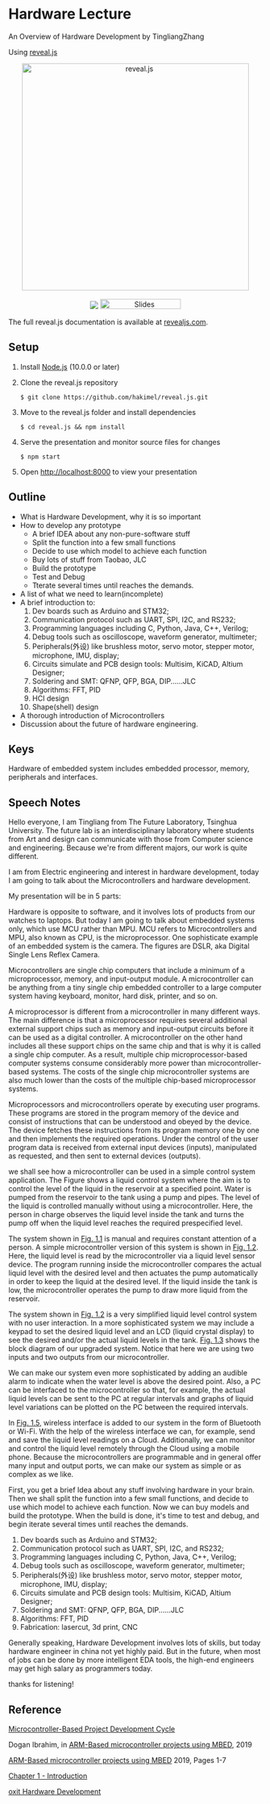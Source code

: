 # Hardware Lecture
An Overview of Hardware Development by TingliangZhang

Using [reveal.js](https://github.com/hakimel/reveal.js)

<p align="center">
  <a href="https://revealjs.com">
  <img src="https://hakim-static.s3.amazonaws.com/reveal-js/logo/v1/reveal-black-text.svg" alt="reveal.js" width="450">
  </a>
  <br><br>
  <a href="https://github.com/hakimel/reveal.js/actions"><img src="https://github.com/hakimel/reveal.js/workflows/tests/badge.svg"></a>
  <a href="https://slides.com/"><img src="https://s3.amazonaws.com/static.slid.es/images/slides-github-banner-320x40.png?1" alt="Slides" width="160" height="20"></a>
</p>

The full reveal.js documentation is available at [revealjs.com](https://revealjs.com/).



## Setup

1. Install [Node.js](https://nodejs.org/) (10.0.0 or later)

2. Clone the reveal.js repository

   ```shell
   $ git clone https://github.com/hakimel/reveal.js.git
   ```

3. Move to the reveal.js folder and install dependencies

   ```shell
   $ cd reveal.js && npm install
   ```

4. Serve the presentation and monitor source files for changes

   ```shell
   $ npm start
   ```

5. Open [http://localhost:8000](http://localhost:8000/) to view your presentation

## Outline

- What is Hardware Development, why it is so important
- How to develop any prototype
  - A brief IDEA about any non-pure-software stuff
  - Split the function into a few small functions
  - Decide to use which model to achieve each function
  - Buy lots of stuff from Taobao, JLC
  - Build the prototype
  - Test and Debug
  - Tterate several times until reaches the demands.
- A list of what we need to learn(incomplete)
- A brief introduction to: 
  1. Dev boards such as Arduino and STM32; 
  2. Communication protocol such as UART, SPI, I2C, and RS232; 
  3. Programming languages including C, Python, Java, C++, Verilog; 
  4. Debug tools such as oscilloscope, waveform generator, multimeter; 
  5. Peripherals(外设) like brushless motor, servo motor, stepper motor, microphone, IMU, display; 
  6. Circuits simulate and PCB design tools: Multisim, KiCAD, Altium Designer; 
  7. Soldering and SMT: QFNP, QFP, BGA, DIP......JLC
  8. Algorithms: FFT, PID
  9. HCI design
  10. Shape(shell) design
- A thorough introduction of Microcontrollers
- Discussion about the future of hardware engineering.



## Keys

Hardware of embedded system includes embedded processor, memory, peripherals and interfaces.



## Speech Notes

Hello everyone, I am Tingliang from The Future Laboratory, Tsinghua University. The future lab is an interdisciplinary laboratory where students from Art and design can communicate with those from Computer science and engineering. Because we're from different majors, our work is quite different. 

I am from Electric engineering and interest in hardware development, today I am going to talk about the Microcontrollers and hardware development.



My presentation will be in 5 parts:



Hardware is opposite to software, and it involves lots of products from our watches to laptops. But today I am going to talk about embedded systems only, which use MCU rather than MPU. MCU refers to Microcontrollers and MPU, also known as CPU, is the microprocessor. One sophisticate example of an embedded system is the camera. The figures are DSLR, aka Digital Single Lens Reflex Camera.



Microcontrollers are single chip computers that include a minimum of a microprocessor, memory, and input-output module. A microcontroller can be anything from a tiny single chip embedded controller to a large computer system having keyboard, monitor, hard disk, printer, and so on.



A microprocessor is different from a microcontroller in many different ways. The main difference is that a microprocessor requires several additional external support chips such as memory and input-output circuits before it can be used as a digital controller. A microcontroller on the other hand includes all these support chips on the same chip and that is why it is called a single chip computer. As a result, multiple chip microprocessor-based computer systems consume considerably more power than microcontroller-based systems. The costs of the single chip microcontroller systems are also much lower than the costs of the multiple chip-based microprocessor systems.

Microprocessors and microcontrollers operate by executing user programs. These programs are stored in the program memory of the device and consist of instructions that can be understood and obeyed by the device. The device fetches these instructions from its program memory one by one and then implements the required operations. Under the control of the user program data is received from external input devices (inputs), manipulated as requested, and then sent to external devices (outputs).



we shall see how a microcontroller can be used in a simple control system application. The Figure shows a liquid control system where the aim is to control the level of the liquid in the reservoir at a specified point. Water is pumped from the reservoir to the tank using a pump and pipes. The level of the liquid is controlled manually without using a microcontroller. Here, the person in charge observes the liquid level inside the tank and turns the pump off when the liquid level reaches the required prespecified level.



The system shown in [Fig. 1.1](https://www.sciencedirect.com/science/article/pii/B978008102969500001X#f0010) is manual and requires constant attention of a person. A simple microcontroller version of this system is shown in [Fig. 1.2](https://www.sciencedirect.com/science/article/pii/B978008102969500001X#f0015). Here, the liquid level is read by the microcontroller via a liquid level sensor device. The program running inside the microcontroller compares the actual liquid level with the desired level and then actuates the pump automatically in order to keep the liquid at the desired level. If the liquid inside the tank is low, the microcontroller operates the pump to draw more liquid from the reservoir.



The system shown in [Fig. 1.2](https://www.sciencedirect.com/science/article/pii/B978008102969500001X#f0015) is a very simplified liquid level control system with no user interaction. In a more sophisticated system we may include a keypad to set the desired liquid level and an LCD (liquid crystal display) to see the desired and/or the actual liquid levels in the tank. [Fig. 1.3](https://www.sciencedirect.com/science/article/pii/B978008102969500001X#f0020) shows the block diagram of our upgraded system. Notice that here we are using two inputs and two outputs from our microcontroller.



We can make our system even more sophisticated by adding an audible alarm to indicate when the water level is above the desired point. Also, a PC can be interfaced to the microcontroller so that, for example, the actual liquid levels can be sent to the PC at regular intervals and graphs of liquid level variations can be plotted on the PC between the required intervals.



In [Fig. 1.5](https://www.sciencedirect.com/science/article/pii/B978008102969500001X#f0030), wireless interface is added to our system in the form of Bluetooth or Wi-Fi. With the help of the wireless interface we can, for example, send and save the liquid level readings on a Cloud. Additionally, we can monitor and control the liquid level remotely through the Cloud using a mobile phone. Because the microcontrollers are programmable and in general offer many input and output ports, we can make our system as simple or as complex as we like.



First, you get a brief Idea about any stuff involving hardware in your brain. Then we shall split the function into a few small functions, and decide to use which model to achieve each function. Now we can buy models and build the prototype. When the build is done, it's time to test and debug, and begin iterate several times until reaches the demands.



1. Dev boards such as Arduino and STM32; 
2. Communication protocol such as UART, SPI, I2C, and RS232; 
3. Programming languages including C, Python, Java, C++, Verilog; 
4. Debug tools such as oscilloscope, waveform generator, multimeter; 
5. Peripherals(外设) like brushless motor, servo motor, stepper motor, microphone, IMU, display; 
6. Circuits simulate and PCB design tools: Multisim, KiCAD, Altium Designer; 
7. Soldering and SMT: QFNP, QFP, BGA, DIP......JLC
8. Algorithms: FFT, PID
9. Fabrication: lasercut, 3d print, CNC



Generally speaking, Hardware Development involves lots of skills, but today hardware engineer in china not yet highly paid. But in the future, when most of jobs can be done by more intelligent EDA tools, the high-end engineers may get high salary as programmers today.

thanks for listening! 

## Reference

[Microcontroller-Based Project Development Cycle](https://www.sciencedirect.com/science/article/pii/B9780081029695000021)

Dogan Ibrahim, in [ARM-Based microcontroller projects using MBED](https://www.sciencedirect.com/book/9780081029695), 2019



[ARM-Based microcontroller projects using MBED](https://www.sciencedirect.com/science/book/9780081029695)  2019, Pages 1-7

[Chapter 1 - Introduction](https://www.sciencedirect.com/science/article/pii/B978008102969500001X)



[oxit Hardware Development](https://oxit.com/hardware-development/)

